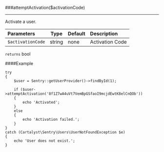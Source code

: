 <a id="attemptActivation"></a>
###attemptActivation($activationCode)

----------

Activate a user.

Parameters                   | Type            | Default       | Description
:--------------------------- | :-------------: | :------------ | :--------------
`$activationCode`            | string          | none          | Activation Code

`returns` bool

####Example

	try
	{
		$user = Sentry::getUserProvider()->findById(1);

		if ($user->attemptActivation('8f1Z7wA4uVt7VemBpGSfaoI9mcjdEwtK8elCnQOb'))
		{
			echo 'Activated';
		}
		else
		{
			echo 'Activation failed.';
		}
	}
	catch (Cartalyst\Sentry\Users\UserNotFoundException $e)
	{
		echo 'User does not exist.';
	}